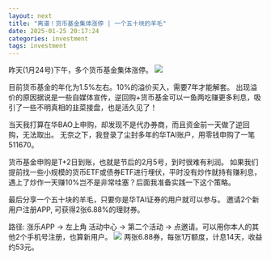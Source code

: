 ```yaml
---
layout: next
title: "离谱！货币基金集体涨停 | 一个五十块的羊毛"
date: 2025-01-25 20:17:24
categories: investment
tags: investment
---
```


昨天(1月24号)下午，多个货币基金集体涨停。
![](image1.jpg)

<!-- more -->

目前货币基金的年化为1.5%左右。10%的溢价买入，需要7年才能解套。 出现溢价的原因据说是一些自媒体宣传，逆回购+货币基金可以一鱼两吃赚更多利息，吸引了一些不明真相的韭菜接盘，也是活久见了！

当天我打算在华BAO上申购，却发现不是代办券商，而且资金前一天做了逆回购，无法取出。 无奈之下，我登录了尘封多年的华TAI账户，用零钱申购了一笔511670。

货币基金申购是T+2日到账，也就是节后的2月5号，到时很难有利润。 如果我们提前找一些小规模的货币ETF或债券ETF进行埋伏，平时没有炒作就持有赚利息，遇上了炒作一天赚10%岂不是非常哇塞？后面我准备实践一下这个策略。

最后分享一个五十块的羊毛，只要你是华TAI证券的用户就可以参与。 邀请2个新用户注册APP, 可获得2张6.88%的理财券。

路径: 涨乐APP -> 左上角 活动中心 -> 第二个活动 -> 点邀请。可以用你本人的其他2个手机号注册，也算新用户。
![](image2.jpg)
两张6.88券，每张1万额度，计息14天，收益约53元。
